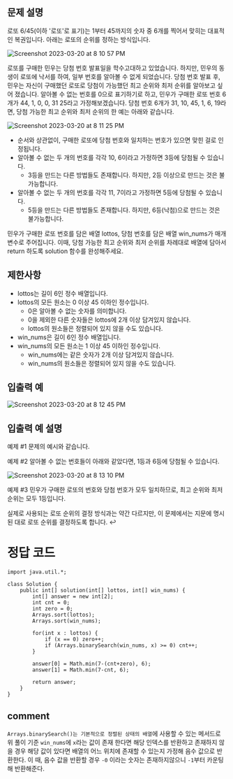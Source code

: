 ## 문제 설명
로또 6/45(이하 '로또'로 표기)는 1부터 45까지의 숫자 중 6개를 찍어서 맞히는 대표적인 복권입니다. 아래는 로또의 순위를 정하는 방식입니다.

![Screenshot 2023-03-20 at 8 10 57 PM](https://user-images.githubusercontent.com/86146128/226322974-0fd00188-f043-4c81-9a9e-e09412ce9331.png)

로또를 구매한 민우는 당첨 번호 발표일을 학수고대하고 있었습니다. 하지만, 민우의 동생이 로또에 낙서를 하여, 일부 번호를 알아볼 수 없게 되었습니다. 
당첨 번호 발표 후, 민우는 자신이 구매했던 로또로 당첨이 가능했던 최고 순위와 최저 순위를 알아보고 싶어 졌습니다.
알아볼 수 없는 번호를 0으로 표기하기로 하고, 민우가 구매한 로또 번호 6개가 44, 1, 0, 0, 31 25라고 가정해보겠습니다. 
당첨 번호 6개가 31, 10, 45, 1, 6, 19라면, 당첨 가능한 최고 순위와 최저 순위의 한 예는 아래와 같습니다.

![Screenshot 2023-03-20 at 8 11 25 PM](https://user-images.githubusercontent.com/86146128/226323066-48b46190-c8a7-492d-8ece-659dbae20983.png)

- 순서와 상관없이, 구매한 로또에 당첨 번호와 일치하는 번호가 있으면 맞힌 걸로 인정됩니다.
- 알아볼 수 없는 두 개의 번호를 각각 10, 6이라고 가정하면 3등에 당첨될 수 있습니다.
  * 3등을 만드는 다른 방법들도 존재합니다. 하지만, 2등 이상으로 만드는 것은 불가능합니다.
- 알아볼 수 없는 두 개의 번호를 각각 11, 7이라고 가정하면 5등에 당첨될 수 있습니다.
  * 5등을 만드는 다른 방법들도 존재합니다. 하지만, 6등(낙첨)으로 만드는 것은 불가능합니다.

민우가 구매한 로또 번호를 담은 배열 lottos, 당첨 번호를 담은 배열 win_nums가 매개변수로 주어집니다. 
이때, 당첨 가능한 최고 순위와 최저 순위를 차례대로 배열에 담아서 return 하도록 solution 함수를 완성해주세요.

## 제한사항
- lottos는 길이 6인 정수 배열입니다.
- lottos의 모든 원소는 0 이상 45 이하인 정수입니다.
  * 0은 알아볼 수 없는 숫자를 의미합니다.
  * 0을 제외한 다른 숫자들은 lottos에 2개 이상 담겨있지 않습니다.
  * lottos의 원소들은 정렬되어 있지 않을 수도 있습니다.
- win_nums은 길이 6인 정수 배열입니다.
- win_nums의 모든 원소는 1 이상 45 이하인 정수입니다.
  * win_nums에는 같은 숫자가 2개 이상 담겨있지 않습니다.
  * win_nums의 원소들은 정렬되어 있지 않을 수도 있습니다.

## 입출력 예
![Screenshot 2023-03-20 at 8 12 45 PM](https://user-images.githubusercontent.com/86146128/226323341-bf43559e-bf73-42e7-b8e9-d61461ef37da.png)

  
## 입출력 예 설명
예제 #1
문제의 예시와 같습니다.

예제 #2
알아볼 수 없는 번호들이 아래와 같았다면, 1등과 6등에 당첨될 수 있습니다.

![Screenshot 2023-03-20 at 8 13 10 PM](https://user-images.githubusercontent.com/86146128/226323445-18ecc63c-bcdd-4722-bd7d-aef855f5375d.png)

예제 #3
민우가 구매한 로또의 번호와 당첨 번호가 모두 일치하므로, 최고 순위와 최저 순위는 모두 1등입니다.

실제로 사용되는 로또 순위의 결정 방식과는 약간 다르지만, 이 문제에서는 지문에 명시된 대로 로또 순위를 결정하도록 합니다. ↩


# 정답 코드
```
import java.util.*;

class Solution {
    public int[] solution(int[] lottos, int[] win_nums) {
        int[] answer = new int[2];
        int cnt = 0;
        int zero = 0;
        Arrays.sort(lottos);
        Arrays.sort(win_nums);
                
        for(int x : lottos) {
            if (x == 0) zero++;
            if (Arrays.binarySearch(win_nums, x) >= 0) cnt++;
        }

        answer[0] = Math.min(7-(cnt+zero), 6);
        answer[1] = Math.min(7-cnt, 6);
    
        return answer;
    }
}

```

## comment
`Arrays.binarySearch()는 기본적으로 정렬된 상태의 배열`에 사용할 수 있는 메서드로 위 풀이 기준 `win_nums`에 `x`라는 값이 존재 한다면 
해당 인덱스를 반환하고 존재하지 않을 경우 해당 값이 있다면 배열의 어느 위치에 존재할 수 있는지 가정해 음수 값으로 반환한다.
이 때, 음수 값을 반환할 경우 `-0` 이라는 숫자는 존재하지않으니 `-1`부터 카운팅 해 반환해준다.

